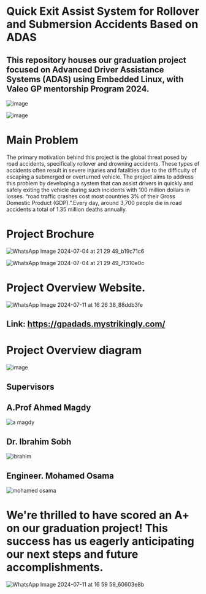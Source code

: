 #  Quick Exit Assist System for Rollover and Submersion Accidents Based on ADAS 
## This repository houses our graduation project focused on Advanced Driver Assistance Systems (ADAS) using Embedded Linux, with Valeo GP mentorship Program 2024. 

![image](https://github.com/mohamedashraf56/GP-ADAS-Using-Embedded-Linux/assets/110823285/06de9c11-a616-48f1-987a-828f10b65613)

![image](https://github.com/mohamedashraf56/GP-ADAS-Using-Embedded-Linux/assets/110823285/c7df62f6-2eea-4cad-a58e-851dac5a30be)

# Main Problem 

The primary motivation behind this project is the global threat posed by road accidents, specifically rollover and drowning accidents. These types of accidents often result in severe injuries and fatalities due to the difficulty of escaping a submerged or overturned vehicle. The project aims to address this problem by developing a system that can assist drivers in quickly and safely exiting the vehicle during such incidents with 100 million dollars in losses.
“road traffic crashes cost most countries 3% of their Gross Domestic Product (GDP).”.Every day, around 3,700 people die in road accidents a total of 1.35 million deaths annually. 


# Project Brochure

![WhatsApp Image 2024-07-04 at 21 29 49_b19c71c6](https://github.com/mohamedashraf56/GP-ADAS-Using-Embedded-Linux/assets/110823285/43b24ff1-abd8-4219-99c1-46384f1e79f0)


![WhatsApp Image 2024-07-04 at 21 29 49_7f310e0c](https://github.com/mohamedashraf56/GP-ADAS-Using-Embedded-Linux/assets/110823285/ade16b3b-7aa3-4c0f-a86e-cd6c0e6994f4)


# Project Overview Website.

![WhatsApp Image 2024-07-11 at 16 26 38_88ddb3fe](https://github.com/mohamedashraf56/GP-ADAS-Using-Embedded-Linux/assets/110823285/0566ad89-4240-4021-9d5f-ee078dd50e89)    

## Link: https://gpadads.mystrikingly.com/


# Project Overview diagram 

![image](https://github.com/mohamedashraf56/GP-ADAS-Using-Embedded-Linux/assets/110823285/0715639b-8a49-4df6-bda0-0c9af2db99c9)




## Supervisors 
 ## A.Prof Ahmed Magdy 

![a magdy](https://github.com/mohamedashraf56/GP-ADAS-Using-Embedded-Linux/assets/110823285/19bc303f-8850-41d0-8b94-b93602105432)


## Dr. Ibrahim Sobh 

![ibrahim](https://github.com/mohamedashraf56/GP-ADAS-Using-Embedded-Linux/assets/110823285/563e2607-623d-45c7-a172-d50c8a8d7c53)


## Engineer. Mohamed Osama 

![mohamed osama](https://github.com/mohamedashraf56/GP-ADAS-Using-Embedded-Linux/assets/110823285/48b02022-c6b7-4647-80c3-f2934f8175f5)


# We're thrilled to have scored an A+ on our graduation project! This success has us eagerly anticipating our next steps and future accomplishments.

![WhatsApp Image 2024-07-11 at 16 59 59_60603e8b](https://github.com/mohamedashraf56/GP-ADAS-Using-Embedded-Linux/assets/110823285/c8be83d6-0503-4b35-893c-a8f961d96a7d)
